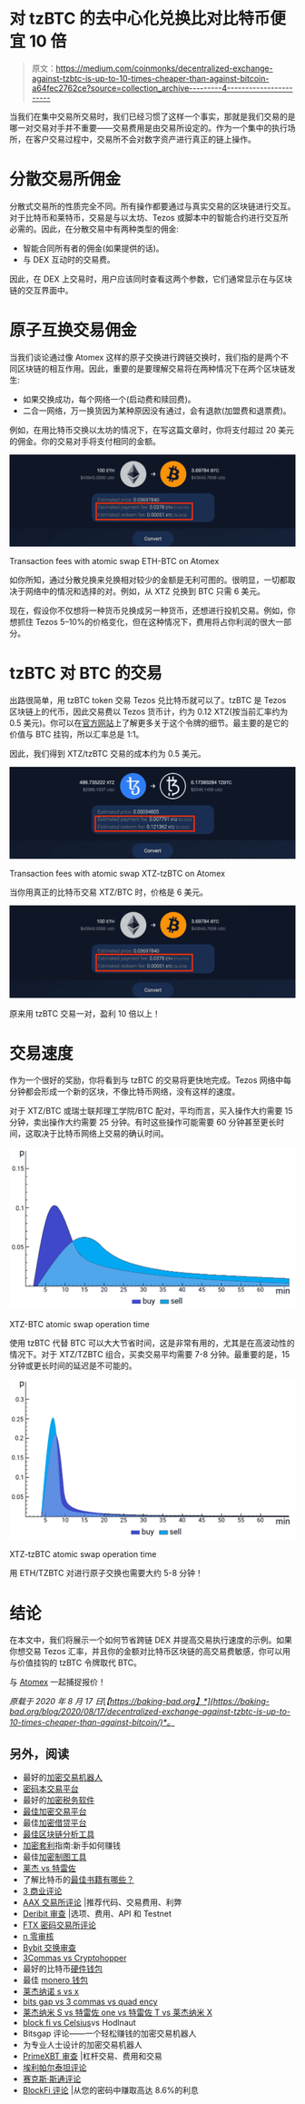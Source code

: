 # 对 tzBTC 的去中心化兑换比对比特币便宜 10 倍

> 原文：<https://medium.com/coinmonks/decentralized-exchange-against-tzbtc-is-up-to-10-times-cheaper-than-against-bitcoin-a64fec2762ce?source=collection_archive---------4----------------------->

当我们在集中交易所交易时，我们已经习惯了这样一个事实，那就是我们交易的是哪一对交易对手并不重要——交易费用是由交易所设定的。作为一个集中的执行场所，在客户交易过程中，交易所不会对数字资产进行真正的链上操作。

# 分散交易所佣金

分散式交易所的性质完全不同。所有操作都要通过与真实交易的区块链进行交互。对于比特币和莱特币，交易是与以太坊、Tezos 或脚本中的智能合约进行交互所必需的。因此，在分散交易中有两种类型的佣金:

*   智能合同所有者的佣金(如果提供的话)。
*   与 DEX 互动时的交易费。

因此，在 DEX 上交易时，用户应该同时查看这两个参数，它们通常显示在与区块链的交互界面中。

# 原子互换交易佣金

当我们谈论通过像 Atomex 这样的原子交换进行跨链交换时，我们指的是两个不同区块链的相互作用。因此，重要的是要理解交易将在两种情况下在两个区块链发生:

*   如果交换成功，每个网络一个(启动费和赎回费)。
*   二合一网络，万一换货因为某种原因没有通过，会有退款(加盟费和退票费)。

例如，在用比特币交换以太坊的情况下，在写这篇文章时，你将支付超过 20 美元的佣金。你的交易对手将支付相同的金额。

![](img/0708cb7166edcbfad0adbdc7f6f0a297.png)

Transaction fees with atomic swap ETH-BTC on Atomex

如你所知，通过分散兑换来兑换相对较少的金额是无利可图的。很明显，一切都取决于网络中的情况和选择的对。例如，从 XTZ 兑换到 BTC 只需 6 美元。

现在，假设你不仅想将一种货币兑换成另一种货币，还想进行投机交易。例如，你想抓住 Tezos 5–10%的价格变化，但在这种情况下，费用将占你利润的很大一部分。

# tzBTC 对 BTC 的交易

出路很简单，用 tzBTC token 交易 Tezos 兑比特币就可以了。tzBTC 是 Tezos 区块链上的代币，因此交易费以 Tezos 货币计，约为 0.12 XTZ(按当前汇率约为 0.5 美元)。你可以在[官方网站](https://tzbtc.io)上了解更多关于这个令牌的细节。最主要的是它的价值与 BTC 挂钩，所以汇率总是 1:1。

因此，我们得到 XTZ/tzBTC 交易的成本约为 0.5 美元。

![](img/3b875ee16994c7ef70a7c449d7897b5c.png)

Transaction fees with atomic swap XTZ-tzBTC on Atomex

当你用真正的比特币交易 XTZ/BTC 时，价格是 6 美元。

![](img/095f668af719f05ed8b895d6f44965d2.png)

原来用 tzBTC 交易一对，盈利 10 倍以上！

# 交易速度

作为一个很好的奖励，你将看到与 tzBTC 的交易将更快地完成。Tezos 网络中每分钟都会形成一个新的区块，不像比特币网络，没有这样的速度。

对于 XTZ/BTC 或瑞士联邦理工学院/BTC 配对，平均而言，买入操作大约需要 15 分钟，卖出操作大约需要 25 分钟。有时这些操作可能需要 60 分钟甚至更长时间，这取决于比特币网络上交易的确认时间。

![](img/9eb2a67a8003c62642a60d697c38a3bb.png)

XTZ-BTC atomic swap operation time

使用 tzBTC 代替 BTC 可以大大节省时间，这是非常有用的，尤其是在高波动性的情况下。对于 XTZ/TZBTC 组合，买卖交易平均需要 7-8 分钟。最重要的是，15 分钟或更长时间的延迟是不可能的。

![](img/5fed64270422ac3d05e6e3f8e6cd2cf8.png)

XTZ-tzBTC atomic swap operation time

用 ETH/TZBTC 对进行原子交换也需要大约 5-8 分钟！

# 结论

在本文中，我们将展示一个如何节省跨链 DEX 并提高交易执行速度的示例。如果你想交易 Tezos 汇率，并且你的金额对比特币区块链的高交易费敏感，你可以用与价值挂钩的 tzBTC 令牌取代 BTC。

与 [Atomex](https://atomex.me) 一起捕捉报价！

*原载于 2020 年 8 月 17 日*[*【https://baking-bad.org】*](https://baking-bad.org/blog/2020/08/17/decentralized-exchange-against-tzbtc-is-up-to-10-times-cheaper-than-against-bitcoin/)*。*

## 另外，阅读

*   最好的[加密交易机器人](/coinmonks/crypto-trading-bot-c2ffce8acb2a)
*   [密码本交易平台](/coinmonks/top-10-crypto-copy-trading-platforms-for-beginners-d0c37c7d698c)
*   最好的[加密税务软件](/coinmonks/best-crypto-tax-tool-for-my-money-72d4b430816b)
*   [最佳加密交易平台](/coinmonks/the-best-crypto-trading-platforms-in-2020-the-definitive-guide-updated-c72f8b874555)
*   最佳[加密借贷平台](/coinmonks/top-5-crypto-lending-platforms-in-2020-that-you-need-to-know-a1b675cec3fa)
*   [最佳区块链分析工具](https://bitquery.io/blog/best-blockchain-analysis-tools-and-software)
*   [加密套利](/coinmonks/crypto-arbitrage-guide-how-to-make-money-as-a-beginner-62bfe5c868f6)指南:新手如何赚钱
*   最佳[加密制图工具](/coinmonks/what-are-the-best-charting-platforms-for-cryptocurrency-trading-85aade584d80)
*   [莱杰 vs 特雷佐](/coinmonks/ledger-vs-trezor-best-hardware-wallet-to-secure-cryptocurrency-22c7a3fd391e)
*   了解比特币的[最佳书籍有哪些？](/coinmonks/what-are-the-best-books-to-learn-bitcoin-409aeb9aff4b)
*   [3 商业评论](/coinmonks/3commas-review-an-excellent-crypto-trading-bot-2020-1313a58bec92)
*   [AAX 交易所评论](/coinmonks/aax-exchange-review-2021-67c5ea09330c) |推荐代码、交易费用、利弊
*   [Deribit 审查](/coinmonks/deribit-review-options-fees-apis-and-testnet-2ca16c4bbdb2) |选项、费用、API 和 Testnet
*   [FTX 密码交易所评论](/coinmonks/ftx-crypto-exchange-review-53664ac1198f)
*   [n 零审核](/coinmonks/ngrave-zero-review-c465cf8307fc)
*   [Bybit 交换审查](/coinmonks/bybit-exchange-review-dbd570019b71)
*   [3Commas vs Cryptohopper](/coinmonks/cryptohopper-vs-3commas-vs-shrimpy-a2c16095b8fe)
*   最好的比特币[硬件钱包](/coinmonks/the-best-cryptocurrency-hardware-wallets-of-2020-e28b1c124069?source=friends_link&sk=324dd9ff8556ab578d71e7ad7658ad7c)
*   最佳 [monero 钱包](https://blog.coincodecap.com/best-monero-wallets)
*   [莱杰纳诺 s vs x](https://blog.coincodecap.com/ledger-nano-s-vs-x)
*   [bits gap vs 3 commas vs quad ency](https://blog.coincodecap.com/bitsgap-3commas-quadency)
*   [莱杰纳米 S vs 特雷佐 one vs 特雷佐 T vs 莱杰纳米 X](https://blog.coincodecap.com/ledger-nano-s-vs-trezor-one-ledger-nano-x-trezor-t)
*   [block fi vs Celsius](/coinmonks/blockfi-vs-celsius-vs-hodlnaut-8a1cc8c26630)vs Hodlnaut
*   Bitsgap 评论——一个轻松赚钱的加密交易机器人
*   为专业人士设计的加密交易机器人
*   [PrimeXBT 审查](/coinmonks/primexbt-review-88e0815be858) |杠杆交易、费用和交易
*   [埃利帕尔泰坦评论](/coinmonks/ellipal-titan-review-85e9071dd029)
*   [赛克斯·斯通评论](https://blog.coincodecap.com/secux-stone-hardware-wallet-review)
*   [BlockFi 评论](/coinmonks/blockfi-review-53096053c097) |从您的密码中赚取高达 8.6%的利息